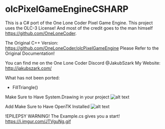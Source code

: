 # olcPixelGameEngineCSHARP
This is a C# port of the One Lone Coder Pixel Game Engine.
This project uses the OLC-3 License! And most of the credit goes to the man himself
https://github.com/OneLoneCoder.

The Original C++ Version: 
https://github.com/OneLoneCoder/olcPixelGameEngine
Please Refer to the Original Documentation!

You can find me on the One Lone Coder Discord
@JakubSzark
My Website: 
http://jakubszark.com/

What has not been ported:
- FillTriangle()

Make Sure to Have System.Drawing in your project
![alt text](https://i.imgur.com/Q0NdfHd.gif)

Add Make Sure to Have OpenTK Installed
![alt text](https://i.imgur.com/AALeSw9.gif)

!EPILEPSY WARNING!
The Example.cs gives you a start!
https://i.imgur.com/JTVguNg.gif

